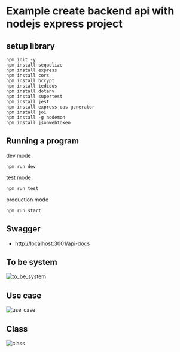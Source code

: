 #  Example create backend api with nodejs express project

## setup library
```
npm init -y
npm install sequelize
npm install express
npm install cors
npm install bcrypt
npm install tedious
npm install dotenv
npm install supertest 
npm install jest
npm install express-oas-generator
npm install joi
npm install -g nodemon 
npm install jsonwebtoken
```

## Running a program
dev mode
```
npm run dev
```
test mode
```
npm run test
```
production mode
```
npm run start
```

## Swagger

- http://localhost:3001/api-docs

## To be system

![to_be_system](http://www.plantuml.com/plantuml/proxy?cache=no&src=https://raw.githubusercontent.com/suraphop/sample-nodejs-master-folder-structure/master/diagram/to_be_system.iuml)

## Use case
![use_case](http://www.plantuml.com/plantuml/proxy?cache=no&src=https://raw.githubusercontent.com/suraphop/sample-nodejs-master-folder-structure/master/diagram/usecase.iuml)

## Class
![class](http://www.plantuml.com/plantuml/proxy?cache=no&src=https://raw.githubusercontent.com/suraphop/sample-nodejs-master-folder-structure/master/diagram/class.iuml)